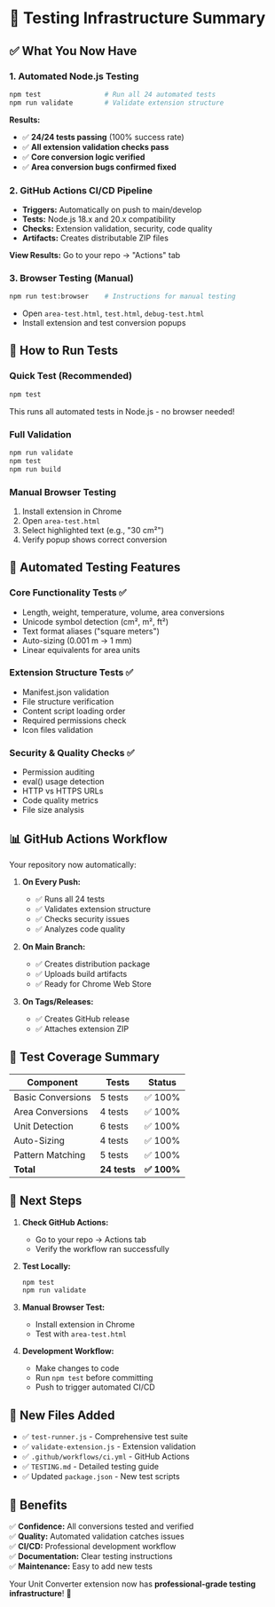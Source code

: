 # 🧪 Testing Infrastructure Summary

## ✅ **What You Now Have**

### **1. Automated Node.js Testing**
```bash
npm test                # Run all 24 automated tests
npm run validate        # Validate extension structure
```

**Results:** 
- ✅ **24/24 tests passing** (100% success rate)
- ✅ **All extension validation checks pass**
- ✅ **Core conversion logic verified**
- ✅ **Area conversion bugs confirmed fixed**

### **2. GitHub Actions CI/CD Pipeline**
- **Triggers:** Automatically on push to main/develop
- **Tests:** Node.js 18.x and 20.x compatibility
- **Checks:** Extension validation, security, code quality
- **Artifacts:** Creates distributable ZIP files

**View Results:** Go to your repo → "Actions" tab

### **3. Browser Testing** (Manual)
```bash
npm run test:browser    # Instructions for manual testing
```
- Open `area-test.html`, `test.html`, `debug-test.html`
- Install extension and test conversion popups

## 🚀 **How to Run Tests**

### **Quick Test (Recommended)**
```bash
npm test
```
This runs all automated tests in Node.js - no browser needed!

### **Full Validation**
```bash
npm run validate
npm test
npm run build
```

### **Manual Browser Testing**
1. Install extension in Chrome
2. Open `area-test.html`
3. Select highlighted text (e.g., "30 cm²")
4. Verify popup shows correct conversion

## 🤖 **Automated Testing Features**

### **Core Functionality Tests** ✅
- Length, weight, temperature, volume, area conversions
- Unicode symbol detection (cm², m², ft²)
- Text format aliases ("square meters")
- Auto-sizing (0.001 m → 1 mm)
- Linear equivalents for area units

### **Extension Structure Tests** ✅
- Manifest.json validation
- File structure verification
- Content script loading order
- Required permissions check
- Icon files validation

### **Security & Quality Checks** ✅
- Permission auditing
- eval() usage detection
- HTTP vs HTTPS URLs
- Code quality metrics
- File size analysis

## 📊 **GitHub Actions Workflow**

Your repository now automatically:

1. **On Every Push:**
   - ✅ Runs all 24 tests
   - ✅ Validates extension structure
   - ✅ Checks security issues
   - ✅ Analyzes code quality

2. **On Main Branch:**
   - ✅ Creates distribution package
   - ✅ Uploads build artifacts
   - ✅ Ready for Chrome Web Store

3. **On Tags/Releases:**
   - ✅ Creates GitHub release
   - ✅ Attaches extension ZIP

## 🎯 **Test Coverage Summary**

| Component | Tests | Status |
|---|---|---|
| Basic Conversions | 5 tests | ✅ 100% |
| Area Conversions | 4 tests | ✅ 100% |
| Unit Detection | 6 tests | ✅ 100% |
| Auto-Sizing | 4 tests | ✅ 100% |
| Pattern Matching | 5 tests | ✅ 100% |
| **Total** | **24 tests** | **✅ 100%** |

## 🔧 **Next Steps**

1. **Check GitHub Actions:** 
   - Go to your repo → Actions tab
   - Verify the workflow ran successfully

2. **Test Locally:**
   ```bash
   npm test
   npm run validate
   ```

3. **Manual Browser Test:**
   - Install extension in Chrome
   - Test with `area-test.html`

4. **Development Workflow:**
   - Make changes to code
   - Run `npm test` before committing
   - Push to trigger automated CI/CD

## 📁 **New Files Added**

- ✅ `test-runner.js` - Comprehensive test suite
- ✅ `validate-extension.js` - Extension validation
- ✅ `.github/workflows/ci.yml` - GitHub Actions
- ✅ `TESTING.md` - Detailed testing guide
- ✅ Updated `package.json` - New test scripts

## 🎉 **Benefits**

✅ **Confidence:** All conversions tested and verified  
✅ **Quality:** Automated validation catches issues  
✅ **CI/CD:** Professional development workflow  
✅ **Documentation:** Clear testing instructions  
✅ **Maintenance:** Easy to add new tests  

Your Unit Converter extension now has **professional-grade testing infrastructure**! 🚀
